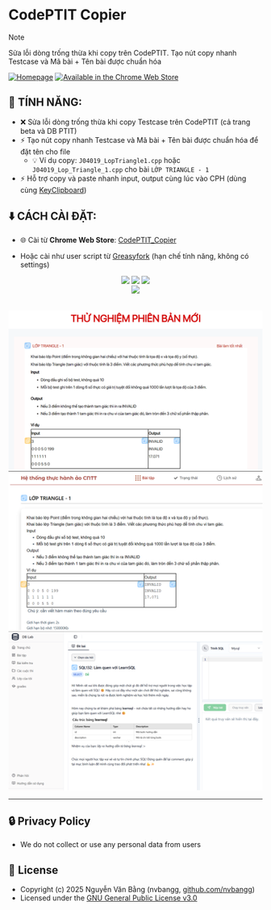 # CodePTIT Copier

> [!NOTE]
> Sửa lỗi dòng trống thừa khi copy trên CodePTIT. Tạo nút copy nhanh Testcase và Mã bài + Tên bài được chuẩn hóa

[![Homepage](https://img.shields.io/badge/Homepage-github-blue?style=for-the-badge&logo=github&link=https%3A%2F%2Fgithub.com%2Fnvbangg%2FCodePTIT_Copier)](https://github.com/nvbangg/CodePTIT_Copier) [![Available in the Chrome Web Store](https://nvbangg.github.io/assets/images/chrome_webstore.png)](https://chromewebstore.google.com/detail/codeptit-copier/ncckkgpgiplcmbmobjlffkbaaklohhbo)

## 📌 TÍNH NĂNG:

- ❌ Sửa lỗi dòng trống thừa khi copy Testcase trên CodePTIT (cả trang beta và DB PTIT)
- ⚡ Tạo nút copy nhanh Testcase và Mã bài + Tên bài được chuẩn hóa để đặt tên cho file
  - 💡 Ví dụ copy: `J04019_LopTriangle1.cpp` hoặc `J04019_Lop_Triangle_1.cpp` cho bài `LỚP TRIANGLE - 1`
- ⚡ Hỗ trợ copy và paste nhanh input, output cùng lúc vào CPH (dùng cùng [KeyClipboard](https://github.com/nvbangg/KeyClipboard))

## ⬇️ CÁCH CÀI ĐẶT:

- 🌐 Cài từ **Chrome Web Store**: [CodePTIT_Copier](https://chromewebstore.google.com/detail/codeptit-copier/ncckkgpgiplcmbmobjlffkbaaklohhbo)

- Hoặc cài như user script từ [Greasyfork](https://greasyfork.org/vi/scripts/536045-codeptit-copier) (hạn chế tính năng, không có settings)

<div align="center">
    <a href="https://github.com/nvbangg"><img src="https://img.shields.io/github/followers/nvbangg?label=Follow%20my%20GitHub&logo=github"></a>
    <a href="https://github.com/nvbangg/CodePTIT_Copier"><img src="https://img.shields.io/github/stars/nvbangg/CodePTIT_Copier?label=Star%20this%20repo&logo=github"></a>
    <img src="https://api.visitorbadge.io/api/visitors?path=https%3A%2F%2Fgithub.com%2Fnvbangg%2FCodePTIT_Copier&countColor=blue&textColor=000000" height="20">
    <br>
    <img src="https://nvbangg.github.io/assets/gifs/follow_star_github.gif" height="100">
</div>

<br>

![Demo1](https://raw.githubusercontent.com/nvbangg/CodePTIT_Copier/main/demo/demo1.png)
![Demo2](https://raw.githubusercontent.com/nvbangg/CodePTIT_Copier/main/demo/demo2.png)
![Demo3](https://raw.githubusercontent.com/nvbangg/CodePTIT_Copier/main/demo/demo3.png)

---
## 🔒 Privacy Policy

- We do not collect or use any personal data from users

## 📄 License

- Copyright (c) 2025 Nguyễn Văn Bằng (nvbangg, [github.com/nvbangg](https://github.com/nvbangg))
- Licensed under the [GNU General Public License v3.0](https://github.com/nvbangg/CodePTIT_Copier/blob/main/LICENSE)
